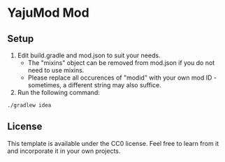 # YajuMod Mod

## Setup

1. Edit build.gradle and mod.json to suit your needs.
    * The "mixins" object can be removed from mod.json if you do not need to use mixins.
    * Please replace all occurences of "modid" with your own mod ID - sometimes, a different string may also suffice.
2. Run the following command:

```
./gradlew idea
```

## License

This template is available under the CC0 license. Feel free to learn from it and incorporate it in your own projects.
